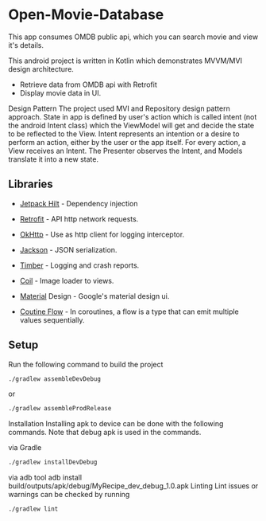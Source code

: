 # Open-Movie-Database
This app consumes OMDB public api, which you can search movie and view it's details. 

This android project is written in Kotlin which demonstrates MVVM/MVI design architecture.

- Retrieve data from OMDB api with Retrofit
- Display movie data in UI.

Design Pattern
The project used MVI and Repository design pattern approach. State in app is defined by user's action which is called intent (not the android Intent class) which the ViewModel will get and decide the state to be reflected to the View. Intent represents an intention or a desire to perform an action, either by the user or the app itself. For every action, a View receives an Intent. The Presenter observes the Intent, and Models translate it into a new state.

## Libraries
- [Jetpack Hilt](https://dagger.dev/hilt/) - Dependency injection
- [Retrofit](https://square.github.io/retrofit/)  - API http network requests.
- [OkHttp](https://square.github.io/okhttp/) - Use as http client for logging interceptor.
- [Jackson](https://github.com/square/retrofit/tree/master/retrofit-converters/jackson) - JSON serialization.
- [Timber](https://github.com/JakeWharton/timber) - Logging and crash reports.
- [Coil](https://coil-kt.github.io/coil/) - Image loader to views.
- [Material](https://material.io/) Design - Google's material design ui.  
                                                                                             
- [Coutine Flow](https://developer.android.com/kotlin/flow) - In coroutines, a flow is a type that can emit multiple values sequentially.
                           
## Setup
Run the following command to build the project
```sh
./gradlew assembleDevDebug
```
or

```sh
./gradlew assembleProdRelease
```
Installation
Installing apk to device can be done with the following commands. Note that debug apk is used in the commands.

via Gradle
```sh
./gradlew installDevDebug
```
via adb tool
adb install build/outputs/apk/debug/MyRecipe_dev_debug_1.0.apk
Linting
Lint issues or warnings can be checked by running
```sh
./gradlew lint
```
